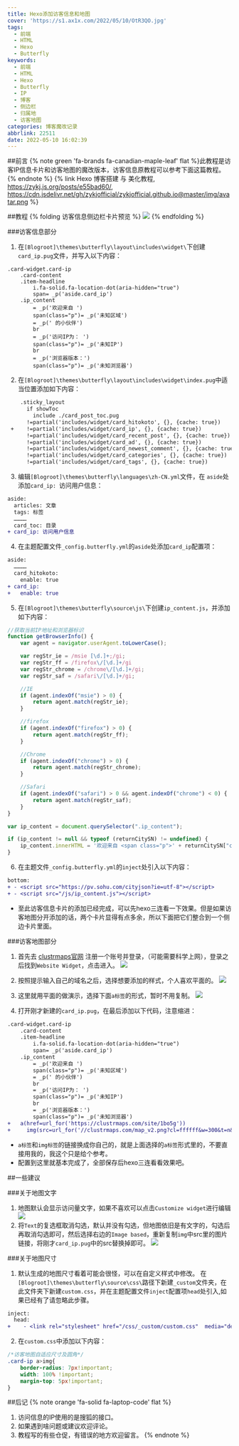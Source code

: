 ```yaml
---
title: Hexo添加访客信息和地图
cover: 'https://s1.ax1x.com/2022/05/10/OtR3QO.jpg'
tags:
  - 前端
  - HTML
  - Hexo
  - Butterfly
keywords:
  - 前端
  - HTML
  - Hexo
  - Butterfly
  - IP
  - 博客
  - 侧边栏
  - 归属地
  - 访客地图
categories: 博客魔改记录
abbrlink: 22511
date: 2022-05-10 16:02:39
---
```


##前言
{% note green 'fa-brands fa-canadian-maple-leaf' flat %}此教程是访客IP信息卡片和访客地图的魔改版本，访客信息原教程可以参考下面这篇教程。
{% endnote %}
{% link Hexo 博客搭建 与 美化教程, https://zykj.js.org/posts/e55bad60/, https://cdn.jsdelivr.net/gh/zykjofficial/zykjofficial.github.io@master/img/avatar.png %}

##教程
{% folding 访客信息侧边栏卡片预览 %}
![](https://s1.ax1x.com/2022/05/10/OtR1SK.jpg)
{% endfolding %}

###访客信息部分
1. 在`[Blogroot]\themes\butterfly\layout\includes\widget\`下创建`card_ip.pug`文件，并写入以下内容：
```jade
.card-widget.card-ip
    .card-content
    .item-headline
        i.fa-solid.fa-location-dot(aria-hidden="true")
        span= _p('aside.card_ip')
    .ip_content
        = _p('欢迎来自 ')
        span(class="p")= _p('未知区域')
        = _p(' 的小伙伴')
        br
        = _p('访问IP为： ')
        span(class="p")= _p('未知IP')
        br
        = _p('浏览器版本：')
        span(class="p")= _p('未知浏览器')
```

2. 在`[Blogroot]\themes\butterfly\layout\includes\widget\index.pug`中适当位置添加如下内容：
```diff
    .sticky_layout
      if showToc
        include ./card_post_toc.pug
      !=partial('includes/widget/card_hitokoto', {}, {cache: true})
 +    !=partial('includes/widget/card_ip', {}, {cache: true})
      !=partial('includes/widget/card_recent_post', {}, {cache: true})
      !=partial('includes/widget/card_ad', {}, {cache: true})
      !=partial('includes/widget/card_newest_comment', {}, {cache: true})
      !=partial('includes/widget/card_categories', {}, {cache: true})
      !=partial('includes/widget/card_tags', {}, {cache: true})
```

3. 编辑`[Blogroot]\themes\butterfly\languages\zh-CN.yml`文件，在 `aside`处添加`card_ip: `访问用户信息：
```diff
aside:
  articles: 文章
  tags: 标签
  …………
  card_toc: 目录
+ card_ip: 访问用户信息
```
4. 在主题配置文件`_config.butterfly.yml`的`aside`处添加`card_ip`配置项：
```diff
aside:
  …………
  card_hitokoto:
    enable: true
+ card_ip:
+   enable: true
```

5. 在`[Blogroot]\themes\butterfly\source\js\`下创建`ip_content.js`，并添加如下内容：
```javascript
//获取当前IP地址和浏览器标识
function getBrowserInfo() {
    var agent = navigator.userAgent.toLowerCase();

    var regStr_ie = /msie [\d.]+;/gi;
    var regStr_ff = /firefox\/[\d.]+/gi
    var regStr_chrome = /chrome\/[\d.]+/gi;
    var regStr_saf = /safari\/[\d.]+/gi;

    //IE
    if (agent.indexOf("msie") > 0) {
        return agent.match(regStr_ie);
    }

    //firefox
    if (agent.indexOf("firefox") > 0) {
        return agent.match(regStr_ff);
    }

    //Chrome
    if (agent.indexOf("chrome") > 0) {
        return agent.match(regStr_chrome);
    }

    //Safari
    if (agent.indexOf("safari") > 0 && agent.indexOf("chrome") < 0) {
        return agent.match(regStr_saf);
    }
}

var ip_content = document.querySelector(".ip_content");

if (ip_content != null && typeof (returnCitySN) != undefined) {
    ip_content.innerHTML = '欢迎来自 <span class="p">' + returnCitySN["cname"] + "</span> 的小伙伴<br>" + "访问IP为： <span class='p'>" + returnCitySN["cip"] + "</span><br>浏览器版本：<span class='p'>" + getBrowserInfo() + '</span>';
}
```
  
6. 在主题文件`_config.butterfly.yml`的`inject`处引入以下内容：
```diff
bottom:
+ - <script src="https://pv.sohu.com/cityjson?ie=utf-8"></script>
+ - <script src="/js/ip_content.js"></script>
```

* 至此访客信息卡片的添加已经完成，可以先hexo三连看一下效果。但是如果访客地图分开添加的话，两个卡片显得有点多余，所以下面把它们整合到一个侧边卡片里面。

###访客地图部分
1. 首先去 [clustrmaps官网](https://clustrmaps.com/) 注册一个账号并登录，（可能需要科学上网），登录之后找到`Website Widget`，点击进入。
![](https://s1.ax1x.com/2022/05/10/OtzsP0.md.jpg)

2. 按照提示输入自己的域名之后，选择想要添加的样式，个人喜欢平面的。
![](https://s1.ax1x.com/2022/05/10/ONpx8P.md.jpg)

3. 这里就用平面的做演示，选择下面`a标签`的形式，暂时不用复制。
![](https://s1.ax1x.com/2022/05/10/ON9oin.md.jpg)

4. 打开刚才新建的`card_ip.pug`，在最后添加以下代码，注意缩进：
```diff
.card-widget.card-ip
    .card-content
    .item-headline
        i.fa-solid.fa-location-dot(aria-hidden="true")
        span= _p('aside.card_ip')
    .ip_content
        = _p('欢迎来自 ')
        span(class="p")= _p('未知区域')
        = _p(' 的小伙伴')
        br
        = _p('访问IP为： ')
        span(class="p")= _p('未知IP')
        br
        = _p('浏览器版本：')
        span(class="p")= _p('未知浏览器')
+   a(href=url_for('https://clustrmaps.com/site/1bo5g'))
+     img(src=url_for('//clustrmaps.com/map_v2.png?cl=ffffff&w=300&t=n&d=yJY4lGab-x8oGwLx6dNF9wC1EWohTS8kwsInVOZIu9s&co=2d78ad&ct=ffffff'))
```
* `a标签`和`img标签`的链接换成你自己的，就是上面选择的`a标签`形式里的，不要直接用我的，我这个只是给个参考。
* 配置到这里就基本完成了，全部保存后hexo三连看看效果吧。

##一些建议

###关于地图文字
1. 地图默认会显示访问量文字，如果不喜欢可以点击`Customize widget`进行编辑
![](https://s1.ax1x.com/2022/05/10/ONeT76.md.jpg)
2. 将`Text`的复选框取消勾选，默认并没有勾选，但地图依旧是有文字的，勾选后再取消勾选即可，然后选择右边的`Image based`，重新复制`img`中src里的图片链接，将刚才`card_ip.pug`中的src替换掉即可。
![](https://s1.ax1x.com/2022/05/10/ONeo0x.md.jpg)

###关于地图尺寸
1. 默认生成的地图尺寸看着可能会很怪，可以在自定义样式中修改。
   在`[Blogroot]\themes\butterfly\source\css\`路径下新建`_custom`文件夹，在此文件夹下新建`custom.css`，并在主题配置文件`inject`配置项`head`处引入,如果已经有了请忽略此步骤。
```diff
inject:
  head:
+    - <link rel="stylesheet" href="/css/_custom/custom.css"  media="defer" onload="this.media='all'">
```
2. 在`custom.css`中添加以下内容：
```css
/*访客地图自适应尺寸及圆角*/
.card-ip a>img{
    border-radius: 7px!important;
    width: 100% !important;
    margin-top: 5px!important;
}
```

##后记
{% note orange 'fa-solid fa-laptop-code' flat %}
1. 访问信息的IP使用的是搜狐的接口。
2. 如果遇到啥问题或建议欢迎评论。
3. 教程写的有些仓促，有错误的地方欢迎留言。
{% endnote %}